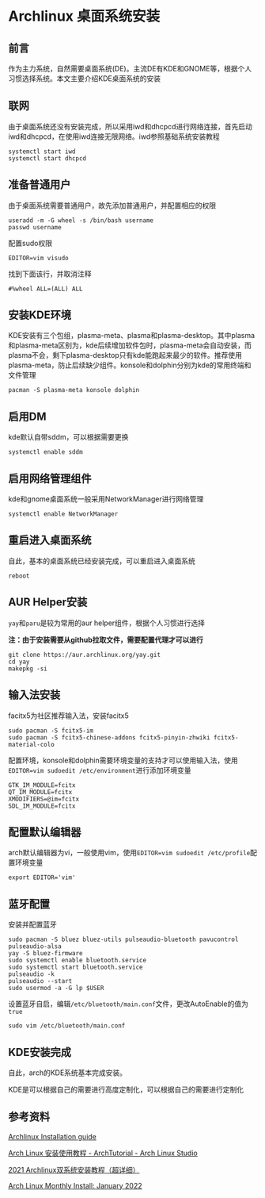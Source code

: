 # Archlinux 桌面系统安装

## 前言

作为主力系统，自然需要桌面系统(DE)。主流DE有KDE和GNOME等，根据个人习惯选择系统。本文主要介绍KDE桌面系统的安装

## 联网

由于桌面系统还没有安装完成，所以采用iwd和dhcpcd进行网络连接，首先启动iwd和dhcpcd，在使用iwd连接无限网络。iwd参照基础系统安装教程

```code
systemctl start iwd
systemctl start dhcpcd
```

## 准备普通用户

由于桌面系统需要普通用户，故先添加普通用户，并配置相应的权限

```code
useradd -m -G wheel -s /bin/bash username
passwd username
```

配置sudo权限

```code
EDITOR=vim visudo
```

找到下面该行，并取消注释

```sudoers
#%wheel ALL=(ALL) ALL
```

## 安装KDE环境

KDE安装有三个包组，plasma-meta、plasma和plasma-desktop。其中plasma和plasma-meta区别为，kde后续增加软件包时，plasma-meta会自动安装，而plasma不会，剩下plasma-desktop只有kde能跑起来最少的软件。推荐使用plasma-meta，防止后续缺少组件。konsole和dolphin分别为kde的常用终端和文件管理

```code
pacman -S plasma-meta konsole dolphin
```

## 启用DM

kde默认自带sddm，可以根据需要更换

```code
systemctl enable sddm
```

## 启用网络管理组件

kde和gnome桌面系统一般采用NetworkManager进行网络管理

```code
systemctl enable NetworkManager
```

## 重启进入桌面系统

自此，基本的桌面系统已经安装完成，可以重启进入桌面系统

```code
reboot
```

## AUR Helper安装

`yay`和`paru`是较为常用的aur helper组件，根据个人习惯进行选择

**注：由于安装需要从github拉取文件，需要配置代理才可以进行**

```code
git clone https://aur.archlinux.org/yay.git
cd yay
makepkg -si
```

## 输入法安装

facitx5为社区推荐输入法，安装facitx5

```code
sudo pacman -S fcitx5-im
sudo pacman -S fcitx5-chinese-addons fcitx5-pinyin-zhwiki fcitx5-material-colo
```

配置环境，konsole和dolphin需要环境变量的支持才可以使用输入法，使用`EDITOR=vim sudoedit /etc/environment`进行添加环境变量

```code
GTK_IM_MODULE=fcitx
QT_IM_MODULE=fcitx
XMODIFIERS=@im=fcitx
SDL_IM_MODULE=fcitx
```

## 配置默认编辑器

arch默认编辑器为vi，一般使用vim，使用`EDITOR=vim sudoedit /etc/profile`配置环境变量

```code
export EDITOR='vim'
```

## 蓝牙配置

安装并配置蓝牙

```code
sudo pacman -S bluez bluez-utils pulseaudio-bluetooth pavucontrol pulseaudio-alsa
yay -S bluez-firmware
sudo systemctl enable bluetooth.service
sudo systemctl start bluetooth.service
pulseaudio -k
pulseaudio --start
sudo usermod -a -G lp $USER
```

设置蓝牙自启，编辑`/etc/bluetooth/main.conf`文件，更改AutoEnable的值为`true`

```code
sudo vim /etc/bluetooth/main.conf 
```

## KDE安装完成

自此，arch的KDE系统基本完成安装。

KDE是可以根据自己的需要进行高度定制化，可以根据自己的需要进行定制化

## 参考资料

[Archlinux Installation guide](https://wiki.archlinux.org/title/installation_guide)

[Arch Linux 安装使用教程 - ArchTutorial - Arch Linux Studio](https://archlinuxstudio.github.io/ArchLinuxTutorial/#/)

[2021 Archlinux双系统安装教程（超详细）](https://zhuanlan.zhihu.com/p/138951848)

[Arch Linux Monthly Install: January 2022](https://www.youtube.com/watch?v=7btEUHjECAo&t=2362s)
